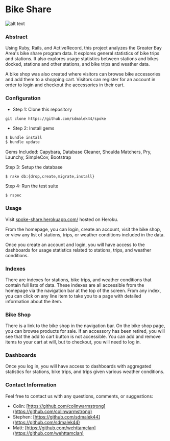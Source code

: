 # Bike Share

![alt text](https://i.imgur.com/4WnR2K7.jpg)

### Abstract

Using Ruby, Rails, and ActiveRecord, this project analyzes the Greater Bay Area's bike share program data.  It explores general statistics of bike trips and stations. It also explores usage statistics between stations and bikes docked, stations and other stations, and bike trips and weather data.  

A bike shop was also created where visitors can browse bike accessories and add them to a shopping cart.  Visitors can register for an account in order to login and checkout the accessories in their cart.

### Configuration
* Step 1: Clone this repository

 ```
 git clone https://github.com/sdmalek44/spoke
 ```

* Step 2: Install gems
```ruby
$ bundle install
$ bundle update
```
Gems Included: Capybara, Database Cleaner, Shoulda Matchers, Pry, Launchy, SimpleCov, Bootstrap

Step 3: Setup the database

```
$ rake db:{drop,create,migrate,install}
```

Step 4: Run the test suite

```
$ rspec
```

### Usage

Visit [spoke-share.herokuapp.com/](http://spoke-share.herokuapp.com/) hosted on Heroku.  

From the homepage, you can login, create an account, visit the bike shop, or view any list of stations, trips, or weather conditions included in the data.

Once you create an account and login, you will have access to the dashboards for usage statistics related to stations, trips, and weather conditions.

### Indexes

There are indexes for stations, bike trips, and weather conditions that contain full lists of data.  These indexes are all accessible from the homepage via the navigation bar at the top of the screen.  From any index, you can click on any line item to take you to a page with detailed information about the item.

### Bike Shop

There is a link to the bike shop in the navigation bar.  On the bike shop page, you can browse products for sale.  If an accessory has been retired, you will see that the add to cart button is not accessible.  You can add and remove items to your cart at will, but to checkout, you will need to log in.

### Dashboards

Once you log in, you will have access to dashboards with aggregated statistics for stations, bike trips, and trips given various weather conditions.

### Contact Information

Feel free to contact us with any questions, comments, or suggestions:
* Colin: [https://github.com/colinwarmstrong](https://github.com/colinwarmstrong)
* Stephen: [https://github.com/sdmalek44](https://github.com/sdmalek44)
* Matt: [https://github.com/wehttamclan](https://github.com/wehttamclan)
